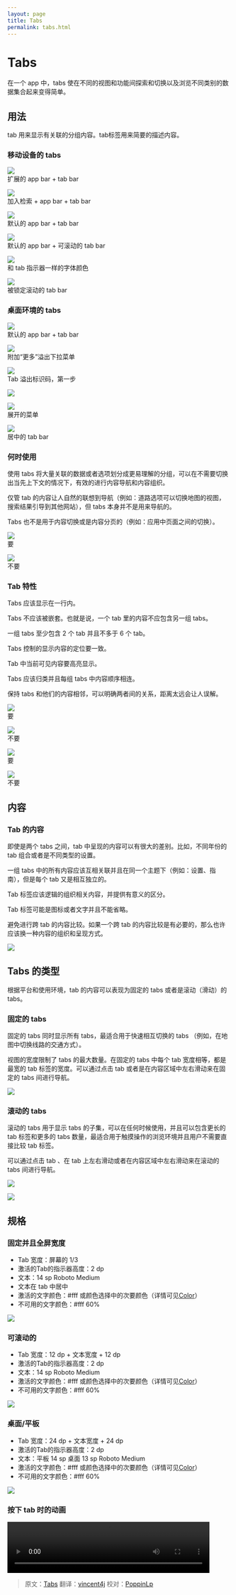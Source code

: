 ```yaml
---
layout: page
title: Tabs
permalink: tabs.html
---
```


# Tabs

在一个 app 中，tabs 使在不同的视图和功能间探索和切换以及浏览不同类别的数据集合起来变得简单。

## 用法

tab 用来显示有关联的分组内容。tab标签用来简要的描述内容。

### 移动设备的 tabs

![](images/components-tabs-usage-tabs-spec-02_large_mdpi.png)  
扩展的 app bar + tab bar  

![](images/components-tabs-usage-tabs-spec-03_large_mdpi.png)  
加入检索 + app bar + tab bar

![](images/components-tabs-usage-tabs-spec-06_large_mdpi.png)  
默认的 app bar + tab bar  

![](images/components-tabs-usage-tabs-spec-08_large_mdpi.png)  
默认的 app bar + 可滚动的 tab bar

![](images/components-tabs-usage-tabs-spec-07_large_mdpi.png)  
和 tab 指示器一样的字体颜色

![](images/components-tabs-usage-tabs-spec-17_large_mdpi.png)  
被锁定滚动的 tab bar 

### 桌面环境的 tabs

![](images/components-tabs-usage-tabs-spec-09_large_mdpi.png)  
默认的 app bar + tab bar

![](images/components-tabs-usage-tabs-spec-15_large_mdpi.png)  
附加“更多”溢出下拉菜单

![](images/components-tabs-usage-tabs-spec-12_large_mdpi.png)  
Tab 溢出标识码，第一步

![](images/components-tabs-usage-tabs-spec-13_large_mdpi.png)  

![](images/components-tabs-usage-tabs-spec-16_large_mdpi.png)  
展开的菜单

![](images/components-tabs-usage-tabs-spec-14_large_mdpi.png)  
居中的 tab bar

### 何时使用

使用 tabs 将大量关联的数据或者选项划分成更易理解的分组，可以在不需要切换出当先上下文的情况下，有效的进行内容导航和内容组织。

仅管 tab 的内容让人自然的联想到导航（例如：道路选项可以切换地图的视图，搜索结果引导到其他网站），但 tabs 本身并不是用来导航的。

Tabs 也不是用于内容切换或是内容分页的（例如：应用中页面之间的切换）。

![](images/components-tabs-usage-tabs_do_10_large_mdpi.png)  
要

![](images/components-tabs-usage-tabs_dont_10_large_mdpi.png)  
不要

### Tab 特性

Tabs 应该显示在一行内。

Tabs 不应该被嵌套。也就是说，一个 tab 里的内容不应包含另一组 tabs。

一组 tabs 至少包含 2 个 tab 并且不多于 6 个 tab。

Tabs 控制的显示内容的定位要一致。

Tab 中当前可见内容要高亮显示。

Tabs 应该归类并且每组 tabs 中内容顺序相连。

保持 tabs 和他们的内容相邻，可以明确两者间的关系，距离太远会让人误解。

![](images/components-tabs-usage-tabs_do_06_large_mdpi.png)  
要

![](images/components-tabs-usage-tabs_dont_06_large_mdpi.png)  
不要

![](images/components-tabs-usage-tabs_do_08_large_mdpi.png)  
要

![](images/components-tabs-usage-tabs_dont_08_large_mdpi.png)  
不要

## 内容

### Tab 的内容

即使是两个 tabs 之间，tab 中呈现的内容可以有很大的差别。比如，不同年份的 tab 组合或者是不同类型的设置。

一组 tabs 中的所有内容应该互相关联并且在同一个主题下（例如：设置、指南），但是每个 tab 又是相互独立的。

Tab 标签应该逻辑的组织相关内容，并提供有意义的区分。

Tab 标签可能是图标或者文字并且不能省略。

避免进行跨 tab 的内容比较。如果一个跨 tab 的内容比较是有必要的，那么也许应该换一种内容的组织和呈现方式。

![](images/components-tabs-content-tabs_15_large_mdpi.png)

## Tabs 的类型

根据平台和使用环境，tab 的内容可以表现为固定的 tabs 或者是滚动（滑动）的 tabs。

### 固定的 tabs

固定的 tabs 同时显示所有 tabs，最适合用于快速相互切换的 tabs （例如，在地图中切换线路的交通方式）。

视图的宽度限制了 tabs 的最大数量。在固定的 tabs 中每个 tab  宽度相等，都是最宽的 tab 标签的宽度。可以通过点击 tab 或者是在内容区域中左右滑动来在固定的 tabs 间进行导航。

![](images/components-tabs-typesoftabs-tabs-spec-06_large_mdpi.png)

### 滚动的 tabs

滚动的 tabs 用于显示 tabs 的子集，可以在任何时候使用，并且可以包含更长的 tab 标签和更多的 tabs 数量，最适合用于触摸操作的浏览环境并且用户不需要直接比较 tab 标签。
 
可以通过点击 tab 、在 tab 上左右滑动或者在内容区域中左右滑动来在滚动的 tabs 间进行导航。

![](images/components-tabs-usage-tabs-spec-12_large_mdpi.png)

![](images/components-tabs-usage-tabs-spec-13_large_mdpi.png)

## 规格

### 固定并且全屏宽度

- Tab 宽度：屏幕的 1/3
- 激活的Tab的指示器高度：2 dp
- 文本：14 sp Roboto Medium
- 文本在 tab 中居中
- 激活的文字颜色：#fff 或颜色选择中的次要颜色（详情可见[Color](http://design.1sters.com/material_design/style/color.html)）
- 不可用的文字颜色：#fff 60%

![](images/components-tabs-typesoftabs-tabs-spec-04_large_mdpi.png)

### 可滚动的

- Tab 宽度：12 dp + 文本宽度 + 12 dp
- 激活的Tab的指示器高度：2 dp
- 文本：14 sp Roboto Medium
- 激活的文字颜色：#fff 或颜色选择中的次要颜色（详情可见[Color](http://design.1sters.com/material_design/style/color.html)）
- 不可用的文字颜色：#fff 60%

![](images/components-tabs-typesoftabs-tabs-spec-05_large_mdpi.png)

### 桌面/平板

- Tab 宽度：24 dp + 文本宽度 + 24 dp
- 激活的Tab的指示器高度：2 dp
- 文本：平板 14 sp 桌面 13 sp Roboto Medium
- 激活的文字颜色：#fff 或颜色选择中的次要颜色（详情可见[Color](http://design.1sters.com/material_design/style/color.html)）
- 不可用的文字颜色：#fff 60%

![](images/components-tabs-typesoftabs-tabs-spec-10_large_mdpi.png)

### 按下 tab 时的动画

<video crossorigin="anonymous" loop controls width="456" height="115">
<source src="http://materialdesign.qiniudn.com/videos/components-tabs-spec-tabtouch-example_large_xhdpi.webm" type="video/webm">
</video>

> 原文：[Tabs](http://www.google.com/design/spec/components/tabs.html)  翻译：[vincent4j](https://github.com/vincent4j)  校对：[PoppinLp](https://github.com/poppinlp)

